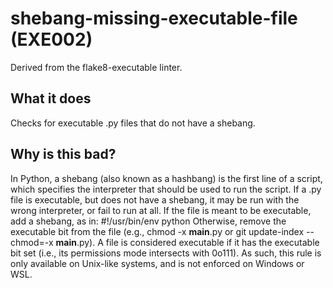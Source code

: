 # shebang-missing-executable-file (EXE002)
Derived from the flake8-executable linter.
## What it does
Checks for executable .py files that do not have a shebang.
## Why is this bad?
In Python, a shebang (also known as a hashbang) is the first line of a
script, which specifies the interpreter that should be used to run the
script.
If a .py file is executable, but does not have a shebang, it may be run
with the wrong interpreter, or fail to run at all.
If the file is meant to be executable, add a shebang, as in:
#!/usr/bin/env python
Otherwise, remove the executable bit from the file
(e.g., chmod -x __main__.py or git update-index --chmod=-x __main__.py).
A file is considered executable if it has the executable bit set (i.e., its
permissions mode intersects with 0o111). As such, this rule is only
available on Unix-like systems, and is not enforced on Windows or WSL.
```